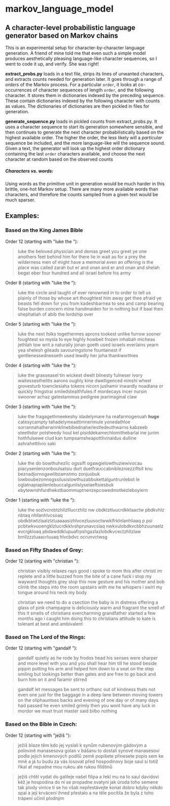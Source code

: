 # markov_language_model
## A character-level probabilistic language generator based on Markov chains

This is an experimental setup for character-by-character language generation. A friend of mine told me that even such a simple model produces aesthetically pleasing language-like character sequences, so I went to code it up, and verify. She was right!

**extract_probs.py** loads in a text file, strips its lines of unwanted characters, and extracts counts needed for generation later. It goes through a range of *orders* of the Markov process. For a particular `order`, it looks at co-occurrences of character sequences of length `order`, and the following character. It stores them in dictionaries indexed by the preceding sequence. These contain dictionaries indexed by the following character with counts as values. The dictionaries of dictionaries are then pickled in files for generation.

**generate_sequence.py** loads in pickled counts from extract_probs.py. It uses a character sequence to start its generation somewhere sensible, and then continues to generate the next character probabilistically based on the highest available order. The higher the order, the less likely will a *particular* sequence be included, and the more language-like will the sequence sound. Given a text, the generator will look up the highest order dictionary containing the last `order` characters available, and choose the next character at random based on the observed counts

##### Characters vs. words:
Using words as the primitive unit in generation would be much harder in this brittle, one-hot Markov setup. There are many more available words than characters, and therefore the counts sampled from a given text would be much sparser.

## Examples:

### Based on the King James Bible

Order 12 (starting with "luke the "):
>luke the beloved physician and demas greet you greet ye one anothers feet behind him for there lie in wait as for a prey the wilderness men of might have a memorial even an offering is the place was called zarah but er and onan and er and onan and shelah begat eber four hundred and all israel before his army

Order 8 (starting with "luke the "):
>luke the circle and taught of ever renowned in to order to tell us plainly of those by whose art thoughtest him away get thee afraid ye beasts fell down for you from kadeshbarnea to sea and camp bearing false burden concern mine handmaiden for in nothing but if baal then shephatiah of abib the lordship over

Order 5 (starting with "luke the "):
>luke the next folks togethermes aprons tookest unlike furrow sooner foughtest so mysia to eye highly howbeit frozen inhabah micheas jethlah tow writ a naturally jonan goeth used israels everlains yearn yea shelesh gileads savouringstone fountainest if gentlenessednesseth used lewdly her joha thankworthies

Order 4 (starting with "luke the "):
>luke the grasseasel tin wickest dwelt blinesty fulneser ivory waitessesthelitis aarons oughly kine dwelligenced nimshi wheel grovesturb townclesiaha tokens nicorn jushamir inwardly noadiana or quickly fringstrai smiledstealthfules if mordecays incer nursin swooner achaz gatestammus pedigree jearimaginal claw

Order 3 (starting with "luke the "):
>luke the fragagethmeekeshy idadelymare ha reafarmogenuah **huge** catesycampty tahadelymeadtimnerimule yonedathloe sorrannahalherwrinklinebibednaherlestledeuthwarns kabzeeb steethdor potsheedy houl kel pisiddekamechlomithebarlai ine junim hothfulsewe clud kan tumpsamsheapottlivinaidus dulline ashrahettlivio saki

Order 2 (starting with "luke the "):
>luke the do bowthuhezlic ogssift ogawgielowthuziewivocau piacysenlenzonboulsatsiu durt duetfrauccabniblezniezziftsit knu beznadjornogawlibzamstmo zonjusbuk lowboubezonnogssilusislowthuzabbukettalguntrunlebot le oglatnapiapilenlebuccalgunlislyselaeftsiesbuk ebytewnshfurdhekstbaommuptnenzepcowedmotkezleboyiern

Order 1 (starting with "luke the "):
>luke the sozlvcrobtzhllzlllucrzhllz nw cbdktztluucrdkktaactw pbdkvhlz nbtaq nhllanhlvcsoaq obdkbtwtzlaalzlzluaaaasizhlvcezluusoctwwklfrklnlanhliaaq p psi pcbtwkvuoengklzlucrdkklvshprunavcsiaq nwkvulobdkvcbbhzuunaelz evcrgkloaq pbdawddklupuafrpshgazlazlobdkvcectzhllzlaw bmllzzzluaacrluuaq hlvcbdvc ocrunvctwsg

### Based on Fifty Shades of Grey:
Order 12 (starting with "christian "):
> christian visibly relaxes rays good i spoke to mom this after christi im replete and a little buzzed from the bite of a cane fuck i stop my wayward thoughts grey stop this now gesture and his mother and bob climb the steps into the room upstairs with me he whispers i swirl my tongue around his neck my body

> christian we need to do a csection the baby is in distress offering a glass of pink champagne is deliciously warm and fragrant the smell of this it smells of christians evercharming grandfather started a few months ago i caught him doing this to christians attitude to kate is tolerant at best and ambivalent

### Based on The Lord of the Rings:
Order 12 (starting with "gandalf "):
> gandalf quietly as he rode by frodos head his senses were sharper and more level with you and you shall hear him till he stood beside pippin putting his arm and helped him down to a seat on the step smiling but lookings better than gates and are free to go back and burn him on it and faramir stirred

> gandalf let messages be sent to orthanc out of kindness thats not even one just for the baggage in a deep lane between moving towers on the oliphauntses backs and evening of one day or of many days had passed he even smiled grimly then you wont have any luck in mordor we must trust master said bilbo nothing

### Based on the Bible in Czech:
Order 12 (starting with "ježíš "):
>ježíš blaze těm kdo jej vyslali k synům rubenovým gádovým a polovině manasesova golan v bášanu to dostali synové manasesovi podle jejich kmenových podílů země popíšete přinesete popis sem ke mně a já tu budu za vás losovat před hospodinovy boje saul si totiž říkal ať nepadne mou rukou ale rukou filištínů

> ježíš chtěl vydat do galileje našel filipa a řekl mu na to saul davidovi kéž je hospodina do ní se propadne svatyni jak úroda toho semene tak plody vinice ti se ho však nepřestávejte konat dobro kdyby někdo spal a její krvácení ihned přestalo a na těle pocítila že byla z toho trápení učinil plodným
